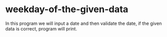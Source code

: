 # weekday-of-the-given-data
In this program we will input a date and then validate the date, if the given data is correct, program will print.
